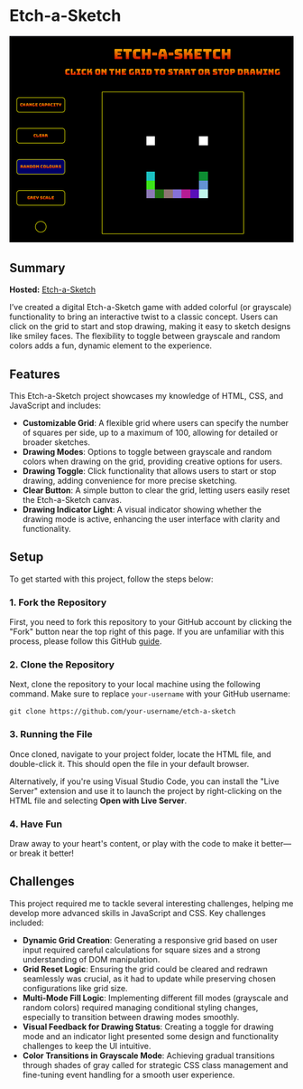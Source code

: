 # Etch-a-Sketch

![Etch-a-Sketch screenshot](./demo.png)

## Summary

**Hosted:** [Etch-a-Sketch](https://blurryq.github.io/etch-a-sketch/)

I’ve created a digital Etch-a-Sketch game with added colorful (or grayscale) functionality to bring an interactive twist to a classic concept. Users can click on the grid to start and stop drawing, making it easy to sketch designs like smiley faces. The flexibility to toggle between grayscale and random colors adds a fun, dynamic element to the experience.

## Features

This Etch-a-Sketch project showcases my knowledge of HTML, CSS, and JavaScript and includes:

- **Customizable Grid**: A flexible grid where users can specify the number of squares per side, up to a maximum of 100, allowing for detailed or broader sketches.
- **Drawing Modes**: Options to toggle between grayscale and random colors when drawing on the grid, providing creative options for users.
- **Drawing Toggle**: Click functionality that allows users to start or stop drawing, adding convenience for more precise sketching.
- **Clear Button**: A simple button to clear the grid, letting users easily reset the Etch-a-Sketch canvas.
- **Drawing Indicator Light**: A visual indicator showing whether the drawing mode is active, enhancing the user interface with clarity and functionality.

## Setup

To get started with this project, follow the steps below:

### 1. Fork the Repository

First, you need to fork this repository to your GitHub account by clicking the "Fork" button near the top right of this page. If you are unfamiliar with this process, please follow this GitHub [guide](https://docs.github.com/en/pull-requests/collaborating-with-pull-requests/working-with-forks/fork-a-repo).

### 2. Clone the Repository

Next, clone the repository to your local machine using the following command. Make sure to replace `your-username` with your GitHub username:

```
git clone https://github.com/your-username/etch-a-sketch
```

### 3. Running the File

Once cloned, navigate to your project folder, locate the HTML file, and double-click it. This should open the file in your default browser.

Alternatively, if you're using Visual Studio Code, you can install the "Live Server" extension and use it to launch the project by right-clicking on the HTML file and selecting **Open with Live Server**.

### 4. Have Fun

Draw away to your heart's content, or play with the code to make it better—or break it better!

## Challenges

This project required me to tackle several interesting challenges, helping me develop more advanced skills in JavaScript and CSS. Key challenges included:

- **Dynamic Grid Creation**: Generating a responsive grid based on user input required careful calculations for square sizes and a strong understanding of DOM manipulation.
- **Grid Reset Logic**: Ensuring the grid could be cleared and redrawn seamlessly was crucial, as it had to update while preserving chosen configurations like grid size.
- **Multi-Mode Fill Logic**: Implementing different fill modes (grayscale and random colors) required managing conditional styling changes, especially to transition between drawing modes smoothly.
- **Visual Feedback for Drawing Status**: Creating a toggle for drawing mode and an indicator light presented some design and functionality challenges to keep the UI intuitive.
- **Color Transitions in Grayscale Mode**: Achieving gradual transitions through shades of gray called for strategic CSS class management and fine-tuning event handling for a smooth user experience.